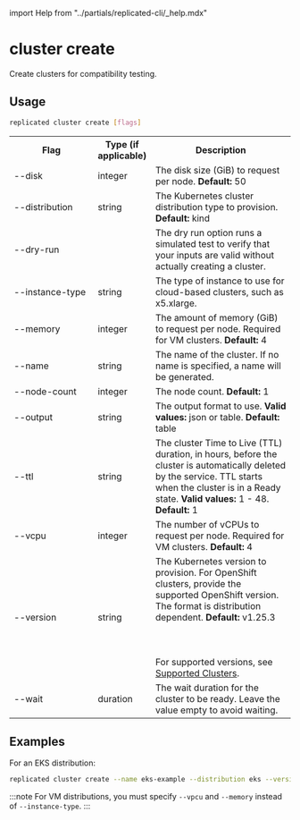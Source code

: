 import Help from "../partials/replicated-cli/_help.mdx"


# cluster create

Create clusters for compatibility testing.

## Usage
```bash
replicated cluster create [flags]
```

<table>
  <tr>
    <th width="30%">Flag</th>
    <th width="20%">Type (if applicable)</th>
    <th width="50%">Description</th>
  </tr>
  <Help/>
  <tr>
    <td>--disk</td>
    <td>integer</td>
    <td>The disk size (GiB) to request per node. <strong>Default:</strong> 50</td>
  </tr>
  <tr>
    <td>--distribution</td>
    <td>string</td>
    <td>The Kubernetes cluster distribution type to provision. <strong>Default:</strong> kind</td>
  </tr>
  <tr>
    <td>--dry-run</td>
    <td></td>
    <td>The dry run option runs a simulated test to verify that your inputs are valid without actually creating a cluster.</td>
  </tr>
  <tr>
    <td>--instance-type</td>
    <td>string</td>
    <td>The type of instance to use for cloud-based clusters, such as x5.xlarge.</td>
  </tr>
  <tr>
    <td>--memory</td>
    <td>integer</td>
    <td>The amount of memory (GiB) to request per node. Required for VM clusters. <strong>Default:</strong> 4</td>
  </tr>
  <tr>
    <td>--name</td>
    <td>string</td>
    <td>The name of the cluster. If no name is specified, a name will be generated.</td>
  </tr>
  <tr>
    <td>--node-count</td>
    <td>integer</td>
    <td>The node count. <strong>Default:</strong> 1</td>
  </tr>
  <tr>
    <td>--output</td>
    <td>string</td>
    <td>The output format to use. <strong>Valid values:</strong> json or table. <strong>Default:</strong> table</td>
  </tr>
  <tr>
    <td>--ttl</td>
    <td>string</td>
    <td>The cluster Time to Live (TTL) duration, in hours, before the cluster is automatically deleted by the service. TTL starts when the cluster is in a Ready state. <strong>Valid values:</strong> 1 - 48. <strong>Default:</strong> 1</td>
  </tr>
  <tr>
    <td>--vcpu</td>
    <td>integer</td>
    <td>The number of vCPUs to request per node. Required for VM clusters. <strong>Default:</strong> 4</td>
  </tr>
  <tr>
    <td>--version</td>
    <td>string</td>
    <td>The Kubernetes version to provision. For OpenShift clusters, provide the supported OpenShift version. The format is distribution dependent. <strong>Default:</strong> v1.25.3<br></br><br></br>For supported versions, see <a href="/vendor/testing-supported-clusters">Supported Clusters</a>.</td>
  </tr>
  <tr>
    <td>--wait</td>
    <td>duration</td>
    <td>The wait duration for the cluster to be ready. Leave the value empty to avoid waiting.</td>
  </tr>
</table>

## Examples

For an EKS distribution:

  ```bash
  replicated cluster create --name eks-example --distribution eks --version 1.27 --node-count 3 --instance-type m5.xlarge
  ```

:::note
For VM distributions, you must specify `--vpcu` and `--memory` instead of `--instance-type`.
:::
